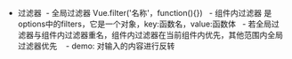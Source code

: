* 过滤器
    -  全局过滤器 Vue.filter('名称'，function(){})
    -  组件内过滤器 是options中的filters，它是一个对象，key:函数名，value:函数体
    -  若全局过滤器与组件内过滤器重名，组件内过滤器在当前组件内优先，其他范围内全局过滤器优先
    -  demo: 对输入的内容进行反转
